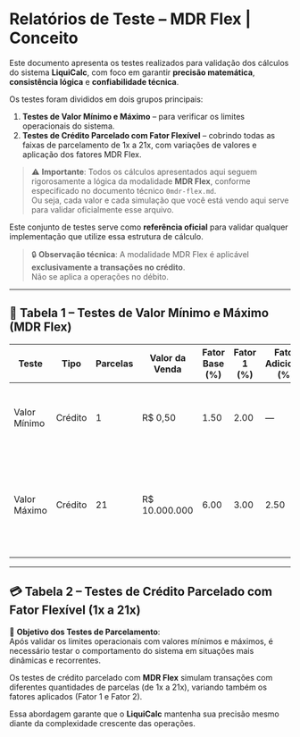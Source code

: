 # Relatórios de Teste – MDR Flex | Conceito

Este documento apresenta os testes realizados para validação dos cálculos do sistema **LiquiCalc**, com foco em garantir **precisão matemática**, **consistência lógica** e **confiabilidade técnica**.  

Os testes foram divididos em dois grupos principais:

1. **Testes de Valor Mínimo e Máximo** – para verificar os limites operacionais do sistema.  
2. **Testes de Crédito Parcelado com Fator Flexível** – cobrindo todas as faixas de parcelamento de 1x a 21x, com variações de valores e aplicação dos fatores MDR Flex.  

> ⚠️ **Importante**: Todos os cálculos apresentados aqui seguem rigorosamente a lógica da modalidade **MDR Flex**, conforme especificado no documento técnico `0mdr-flex.md`.  
> Ou seja, cada valor e cada simulação que você está vendo aqui serve para validar oficialmente esse arquivo.  

Este conjunto de testes serve como **referência oficial** para validar qualquer implementação que utilize essa estrutura de cálculo.  

> 🔒 **Observação técnica**: A modalidade MDR Flex é aplicável **exclusivamente a transações no crédito**.  
> Não se aplica a operações no débito.  

---

## 🧾 Tabela 1 – Testes de Valor Mínimo e Máximo (MDR Flex)

| Teste         | Tipo    | Parcelas | Valor da Venda | Fator Base (%) | Fator 1 (%) | Fator Adicional (%) | Fator Total (%) | 🧮 Valor Retido (Taxa)                                                                 | 🧮 Valor Líquido | ✅ Verificação                                    | Diferença | Precisão |
|---------------|---------|----------|----------------|----------------|-------------|----------------------|------------------|----------------------------------------------------------------------------------------|------------------|--------------------------------------------------|-----------|----------|
| Valor Mínimo  | Crédito | 1        | R$ 0,50        | 1.50           | 2.00        | —                    | 3.50             | R$ 0,50 × (1.50% + 2.00%) = R$ 0,50 × 3.50% = R$ 0,0175 ≈ R$ 0,02                      | R$ 0,48          | ✅ R$ 0,48 + R$ 0,02 = R$ 0,50                     | R$ 0,00   | 100,00%  |
| Valor Máximo  | Crédito | 21       | R$ 10.000.000  | 6.00           | 3.00        | 2.50                 | 59.00            | R$ 10.000.000 × (6.00% + 3.00% + 20×2.50%) = R$ 10.000.000 × 59.00% = R$ 5.900.000,00 | R$ 4.100.000,00  | ✅ R$ 4.100.000,00 + R$ 5.900.000,00 = R$ 10.000.000 | R$ 0,00   | 100,00%  |

---

## 💳 Tabela 2 – Testes de Crédito Parcelado com Fator Flexível (1x a 21x)

📌 **Objetivo dos Testes de Parcelamento**:  
Após validar os limites operacionais com valores mínimos e máximos, é necessário testar o comportamento do sistema em situações mais dinâmicas e recorrentes.  

Os testes de crédito parcelado com **MDR Flex** simulam transações com diferentes quantidades de parcelas (de 1x a 21x), variando também os fatores aplicados (Fator 1 e Fator 2).  

Essa abordagem garante que o **LiquiCalc** mantenha sua precisão mesmo diante da complexidade crescente das operações.

